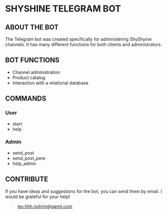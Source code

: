 # SHYSHINE TELEGRAM BOT

## ABOUT THE BOT

The Telegram bot was created specifically for administering ShyShyine channels. It has many different functions for both clients and administrators.

## BOT FUNCTIONS

- Channel administration
- Product catalog
- Interaction with a relational database

## COMMANDS

### User

- start
- help

### Admin

- send_post
- send_post_pere
- help_admin

## CONTRIBUTE

If you have ideas and suggestions for the bot, you can send them by email. I would be grateful for your help!

> <lev.hhh.nohrin@gamil.com>
